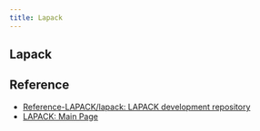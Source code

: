 ```yaml
---
title: Lapack
---
```


## Lapack


## Reference
* [Reference\-LAPACK/lapack: LAPACK development repository](https://github.com/Reference-LAPACK/lapack)
* [LAPACK: Main Page](http://www.netlib.org/lapack/explore-html/)
